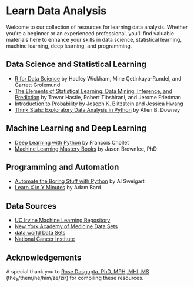# Learn Data Analysis

Welcome to our collection of resources for learning data analysis. Whether you're a beginner or an experienced professional, you'll find valuable materials here to enhance your skills in data science, statistical learning, machine learning, deep learning, and programming.

## Data Science and Statistical Learning

- [R for Data Science](https://r4ds.hadley.nz/) by Hadley Wickham, Mine Çetinkaya-Rundel, and Garrett Grolemund
- [The Elements of Statistical Learning: Data Mining, Inference, and Prediction](https://hastie.su.domains/Papers/ESLII.pdf) by Trevor Hastie, Robert Tibshirani, and Jerome Friedman
- [Introduction to Probability](https://drive.google.com/file/d/1VmkAAGOYCTORq1wxSQqy255qLJjTNvBI/edit) by Joseph K. Blitzstein and Jessica Hwang
- [Think Stats: Exploratory Data Analysis in Python](https://greenteapress.com/thinkstats2/thinkstats2.pdf) by Allen B. Downey

## Machine Learning and Deep Learning

- [Deep Learning with Python](https://sourestdeeds.github.io/pdf/Deep%20Learning%20with%20Python.pdf) by François Chollet
- [Machine Learning Mastery Books](https://github.com/jbrownlee/Books) by Jason Brownlee, PhD

## Programming and Automation

- [Automate the Boring Stuff with Python](https://automatetheboringstuff.com/) by Al Sweigart
- [Learn X in Y Minutes](https://learnxinyminutes.com/) by Adam Bard

## Data Sources

- [UC Irvine Machine Learning Repository](https://archive.ics.uci.edu/)
- [New York Academy of Medicine Data Sets](https://www.nyam.org/library/collections-and-resources/data-sets/)
- [data.world Data Sets](https://data.world/datasets/health)
- [National Cancer Institute](https://seer.cancer.gov/)

## Acknowledgements
A special thank you to [Rose Dasgupta, PhD, MPH, MHI, MS](https://github.com/pritikadasgupta) (they/them/he/him/ze/zir) for compiling these resources.
